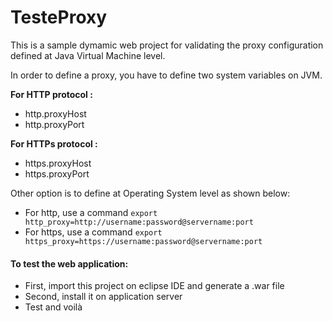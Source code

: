# TesteProxy

This is a sample dymamic web project for validating the proxy configuration defined at Java Virtual Machine level.

In order to define a proxy, you have to define two system variables on JVM.

**For HTTP protocol :**
- http.proxyHost
- http.proxyPort


**For HTTPs protocol :**
- https.proxyHost
- https.proxyPort

Other option is to define at Operating System level as shown below:

- For http, use a command `export http_proxy=http://username:password@servername:port`
- For https, use a command `export https_proxy=https://username:password@servername:port`


#### To test the web application:
- First, import this project on eclipse IDE and generate a .war file
- Second, install it on application server
- Test and voilà
